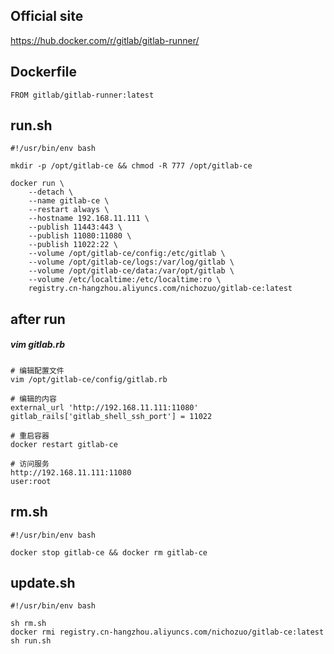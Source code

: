 ## Official site
https://hub.docker.com/r/gitlab/gitlab-runner/

## Dockerfile
```
FROM gitlab/gitlab-runner:latest
```

## run.sh
```
#!/usr/bin/env bash

mkdir -p /opt/gitlab-ce && chmod -R 777 /opt/gitlab-ce

docker run \
    --detach \
    --name gitlab-ce \
    --restart always \
    --hostname 192.168.11.111 \
    --publish 11443:443 \
    --publish 11080:11080 \
    --publish 11022:22 \
    --volume /opt/gitlab-ce/config:/etc/gitlab \
    --volume /opt/gitlab-ce/logs:/var/log/gitlab \
    --volume /opt/gitlab-ce/data:/var/opt/gitlab \
    --volume /etc/localtime:/etc/localtime:ro \
    registry.cn-hangzhou.aliyuncs.com/nichozuo/gitlab-ce:latest
```

## after run
##### vim gitlab.rb
```
# 编辑配置文件
vim /opt/gitlab-ce/config/gitlab.rb

# 编辑的内容
external_url 'http://192.168.11.111:11080'
gitlab_rails['gitlab_shell_ssh_port'] = 11022

# 重启容器
docker restart gitlab-ce

# 访问服务
http://192.168.11.111:11080
user:root
```

## rm.sh
```
#!/usr/bin/env bash

docker stop gitlab-ce && docker rm gitlab-ce
```

## update.sh
```
#!/usr/bin/env bash

sh rm.sh
docker rmi registry.cn-hangzhou.aliyuncs.com/nichozuo/gitlab-ce:latest
sh run.sh
```